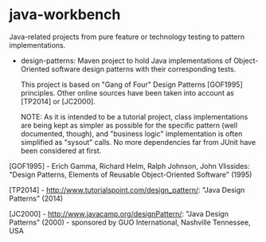 java-workbench
===============

Java-related projects from pure feature or technology testing to pattern implementations.

* design-patterns: Maven project to hold Java implementations of Object-Oriented software design patterns with their corresponding tests. 

  This project is based on "Gang of Four" Design Patterns [GOF1995] principles. Other online sources have been taken into account as [TP2014] or [JC2000].
  
  NOTE: As it is intended to be a tutorial project, class implementations are being kept as simpler as possible for the specific pattern (well documented, though), and "business logic" implementation is often simplified as "sysout" calls. No more dependencies far from JUnit have been considered at first.
  


[GOF1995] - Erich Gamma, Richard Helm, Ralph Johnson, John Vlissides: "Design Patterns, Elements of Reusable Object-Oriented Software" (1995)

[TP2014] - http://www.tutorialspoint.com/design_pattern/: "Java Design Patterns" (2014)

[JC2000] - http://www.javacamp.org/designPattern/: "Java Design Patterns" (2000) - sponsored by GUO International, Nashville Tennessee, USA
